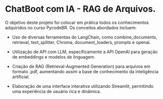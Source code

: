 # ChatBoot com IA - RAG de Arquivos.
O objetivo deste projeto foi colocar em prática todos os conhecimentos adquiridos no curso PycodeBR. Os conceitos abordados incluem:

* Uso de diversas ferramentas do LangChain, como combine_documents, retrieval, text_splitter, Chroma, document_loaders, prompts e openai.

* Utilização de API com LLM, especificamente a API OpenAI para geração de embeddings e modelos de linguagem.

* Criação de RAG (Retrieval-Augmented Generation) para arquivos em formato .pdf, aumentando assim a base de conhecimento da inteligência artificial.

* Elaboração de uma interface interativa utilizando Streamlit, permitindo uma experiência de usuário rica e dinâmica.
